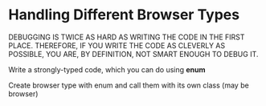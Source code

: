 # Handling Different Browser Types

DEBUGGING IS TWICE AS HARD AS WRITING THE
CODE IN THE FIRST PLACE. THEREFORE, IF YOU
WRITE THE CODE AS CLEVERLY AS POSSIBLE, YOU
ARE, BY DEFINITION, NOT SMART ENOUGH TO DEBUG
IT.

Write a strongly-typed code, which you can do using **enum**  

Create browser type with enum and call them with its own class (may be browser)

